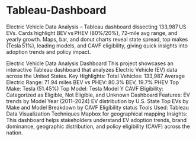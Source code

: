 # Tableau-Dashboard
Electric Vehicle Data Analysis – Tableau dashboard dissecting 133,987 US EVs. Cards highlight BEV vs PHEV (80%/20%), 72‑mile avg range, and yearly growth. Maps, bar, and donut charts reveal state spread, top makes (Tesla 51%), leading models, and CAVF eligibility, giving quick insights into adoption trends and policy impact.


Electric Vehicle Data Analysis Dashboard
   This project showcases an interactive Tableau dashboard that analyzes Electric Vehicle (EV) data across the United States.
Key Highlights:
   Total Vehicles: 133,987
   Average Electric Range: 71.94 miles
   BEV vs PHEV: 80.3% BEV, 19.7% PHEV
   Top Make: Tesla (51.45%)
   Top Model: Tesla Model Y
   CAVF Eligibility: Categorized as Eligible, Not Eligible, and Unknown
Dashboard Features:
   EV trends by Model Year (2011–2024)
   EV distribution by U.S. State
   Top EVs by Make and Model
   Breakdown by CAVF Eligibility status
Tools Used:
   Tableau
   Data Visualization Techniques
   Mapbox for geographical mapping
Insights:
  This dashboard helps stakeholders understand EV adoption trends, brand dominance, geographic distribution, and policy eligibility (CAVF) across the nation.

